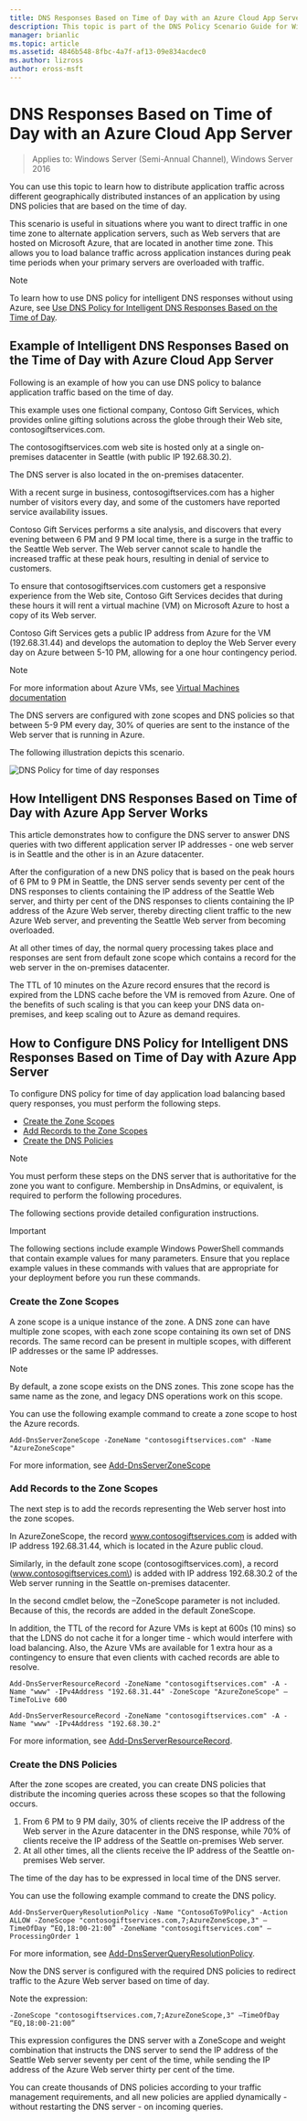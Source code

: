 ```yaml
---
title: DNS Responses Based on Time of Day with an Azure Cloud App Server
description: This topic is part of the DNS Policy Scenario Guide for Windows Server 2016
manager: brianlic
ms.topic: article
ms.assetid: 4846b548-8fbc-4a7f-af13-09e834acdec0
ms.author: lizross
author: eross-msft
---
```

# DNS Responses Based on Time of Day with an Azure Cloud App Server

>Applies to: Windows Server (Semi-Annual Channel), Windows Server 2016

You can use this topic to learn how to distribute application traffic across different geographically distributed instances of an application by using DNS policies that are based on the time of day.

This scenario is useful in situations where you want to direct traffic in one time zone to alternate application servers, such as Web servers that are hosted on Microsoft Azure, that are located in another time zone. This allows you to load balance traffic across application instances during peak time periods when your primary servers are overloaded with traffic.

> [!NOTE]
> To learn how to use DNS policy for intelligent DNS responses without using Azure, see [Use DNS Policy for Intelligent DNS Responses Based on the Time of Day](./dns-tod-intelligent.md).

## Example of Intelligent DNS Responses Based on the Time of Day with Azure Cloud App Server

Following is an example of how you can use DNS policy to balance application traffic based on the time of day.

This example uses one fictional company, Contoso Gift Services, which provides online gifting solutions across the globe through their Web site, contosogiftservices.com.

The contosogiftservices.com web site is hosted only at a single on-premises datacenter in Seattle (with public IP 192.68.30.2).

The DNS server is also located in the on-premises datacenter.

With a recent surge in business, contosogiftservices.com has a higher number of visitors every day, and some of the customers have reported service availability issues.

Contoso Gift Services performs a site analysis, and discovers that every evening between 6 PM and 9 PM local time, there is a surge in the traffic to the Seattle Web server. The Web server cannot scale to handle the increased traffic at these peak hours, resulting in denial of service to customers.

To ensure that contosogiftservices.com customers get a responsive experience from the Web site, Contoso Gift Services decides that during these hours it will rent a virtual machine \(VM\) on Microsoft Azure to host a copy of its Web server.

Contoso Gift Services gets a public IP address from Azure for the VM (192.68.31.44) and develops the automation to deploy the Web Server every day on Azure between 5-10 PM, allowing for a one hour contingency period.

> [!NOTE]
> For more information about Azure VMs, see [Virtual Machines documentation](https://azure.microsoft.com/documentation/services/virtual-machines/)

The DNS servers are configured with zone scopes and DNS policies so that between 5-9 PM every day, 30% of queries are sent to the instance of the Web server that is running in Azure.

The following illustration depicts this scenario.

![DNS Policy for time of day responses](../../media/DNS-Policy-Tod2/dns_policy_tod2.jpg)

## How Intelligent DNS Responses Based on Time of Day with Azure App Server Works

This article demonstrates how to configure the DNS server to answer DNS queries with two different application server IP addresses - one web server is in Seattle and the other is in an Azure datacenter.

After the configuration of a new DNS policy that is based on the peak hours of 6 PM to 9 PM in Seattle, the DNS server sends seventy per cent of the DNS responses to clients containing the IP address of the Seattle Web server, and thirty per cent of the DNS responses to clients containing the IP address of the Azure Web server, thereby directing client traffic to the new Azure Web server, and preventing the Seattle Web server from becoming overloaded.

At all other times of day, the normal query processing takes place and responses are sent from default zone scope which contains a record for the web server in the on-premises datacenter.

The TTL of 10 minutes on the Azure record ensures that the record is expired from the LDNS cache before the VM is removed from Azure. One of the benefits of such scaling is that you can keep your DNS data on-premises, and keep scaling out to Azure as demand requires.

## How to Configure DNS Policy for Intelligent DNS Responses Based on Time of Day with Azure App Server

To configure DNS policy for time of day application load balancing based query responses, you must perform the following steps.

- [Create the Zone Scopes](#create-the-zone-scopes)
- [Add Records to the Zone Scopes](#add-records-to-the-zone-scopes)
- [Create the DNS Policies](#create-the-dns-policies)

> [!NOTE]
> You must perform these steps on the DNS server that is authoritative for the zone you want to configure. Membership in DnsAdmins, or equivalent, is required to perform the following procedures.

The following sections provide detailed configuration instructions.

> [!IMPORTANT]
> The following sections include example Windows PowerShell commands that contain example values for many parameters. Ensure that you replace example values in these commands with values that are appropriate for your deployment before you run these commands.


### Create the Zone Scopes

A zone scope is a unique instance of the zone. A DNS zone can have multiple zone scopes, with each zone scope containing its own set of DNS records. The same record can be present in multiple scopes, with different IP addresses or the same IP addresses.

> [!NOTE]
> By default, a zone scope exists on the DNS zones. This zone scope has the same name as the zone, and legacy DNS operations work on this scope.

You can use the following example command to create a zone scope to host the Azure records.

```
Add-DnsServerZoneScope -ZoneName "contosogiftservices.com" -Name "AzureZoneScope"
```

For more information, see [Add-DnsServerZoneScope](/powershell/module/dnsserver/add-dnsserverzonescope?view=win10-ps)

### Add Records to the Zone Scopes
The next step is to add the records representing the Web server host into the zone scopes.

In AzureZoneScope, the record www.contosogiftservices.com is added with IP address 192.68.31.44, which is located in the Azure public cloud.

Similarly, in the default zone scope \(contosogiftservices.com\), a record \(www.contosogiftservices.com\) is added with IP address 192.68.30.2 of the Web server running in the Seattle on-premises datacenter.

In the second cmdlet below, the –ZoneScope parameter is not included. Because of this,  the records are added in the default ZoneScope.

In addition, the TTL of the record for Azure VMs is kept at 600s (10 mins) so that the LDNS do not cache it for a longer time - which would interfere with load balancing. Also, the Azure VMs are available for 1 extra hour as a contingency to ensure that even clients with cached records are able to resolve.

```
Add-DnsServerResourceRecord -ZoneName "contosogiftservices.com" -A -Name "www" -IPv4Address "192.68.31.44" -ZoneScope "AzureZoneScope" –TimeToLive 600

Add-DnsServerResourceRecord -ZoneName "contosogiftservices.com" -A -Name "www" -IPv4Address "192.68.30.2"
```

For more information, see [Add-DnsServerResourceRecord](/powershell/module/dnsserver/add-dnsserverresourcerecord?view=win10-ps).

### Create the DNS Policies
After the zone scopes are created, you can create DNS policies that distribute the incoming queries across these scopes so that the following occurs.

1. From 6 PM to 9 PM daily, 30% of clients receive the IP address of the Web server in the Azure datacenter in the DNS response, while 70% of clients receive the IP address of the Seattle on-premises Web server.
2. At all other times, all the clients receive the IP address of the Seattle on-premises Web server.

The time of the day has to be expressed in local time of the DNS server.

You can use the following example command to create the DNS policy.

```
Add-DnsServerQueryResolutionPolicy -Name "Contoso6To9Policy" -Action ALLOW -ZoneScope "contosogiftservices.com,7;AzureZoneScope,3" –TimeOfDay “EQ,18:00-21:00” -ZoneName "contosogiftservices.com" –ProcessingOrder 1
```

For more information, see [Add-DnsServerQueryResolutionPolicy](/powershell/module/dnsserver/add-dnsserverqueryresolutionpolicy?view=win10-ps).

Now the DNS server is configured with the required DNS policies to redirect traffic to the Azure Web server based on time of day.

Note the expression:

`
 -ZoneScope "contosogiftservices.com,7;AzureZoneScope,3" –TimeOfDay “EQ,18:00-21:00”
`

This expression configures the DNS server with a ZoneScope and weight combination that instructs the DNS server to send the IP address of the Seattle Web server seventy per cent of the time, while sending the IP address of the Azure Web server thirty per cent of the time.

You can create thousands of DNS policies according to your traffic management requirements, and all new policies are applied dynamically - without restarting the DNS server - on incoming queries.